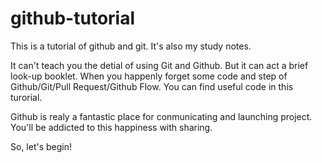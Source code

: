 ﻿# github-tutorial

This is a tutorial of github and git. It's also my study notes.

It can't teach you the detial of using Git and Github. But it can act a brief look-up booklet. When you happenly forget some code and step of Github/Git/Pull Request/Github Flow. You can find useful code in this turorial.

Github is realy a fantastic place for conmunicating and launching project. You'll be addicted to this happiness with sharing.

So, let's begin!
